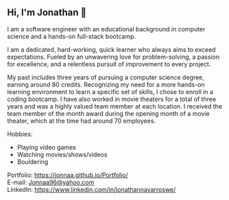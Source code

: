 ## Hi, I'm Jonathan 👋

I am a software engineer with an educational background in computer science and a hands-on full-stack bootcamp.

I am a dedicated, hard-working, quick learner who always aims to exceed expectations. Fueled by an unwavering love for problem-solving, a passion for excellence, and a relentless pursuit of improvement to every project.

My past includes three years of pursuing a computer science degree, earning around 80 credits. Recognizing my need for a more hands-on learning environment to learn a specific set of skills, I chose to enroll in a coding bootcamp. I have also worked in movie theaters for a total of three years and was a highly valued team member at each location. I received the team member of the month award during the opening month of a movie theater, which at the time had around 70 employees.

Hobbies:
- Playing video games
- Watching movies/shows/videos
- Bouldering

Portfolio: https://jonnaa.github.io/Portfolio/  
E-mail: Jonnaa96@yahoo.com  
LinkedIn: https://www.linkedin.com/in/jonathannavarroswe/
<!--
**Jonnaa/Jonnaa** is a ✨ _special_ ✨ repository because its `README.md` (this file) appears on your GitHub profile.

Here are some ideas to get you started:

- 🔭 I’m currently working on ...
- 🌱 I’m currently learning ...
- 👯 I’m looking to collaborate on ...
- 🤔 I’m looking for help with ...
- 💬 Ask me about ...
- 📫 How to reach me: ...
- 😄 Pronouns: ...
- ⚡ Fun fact: ...
- 📫 How to reach me:
-->
